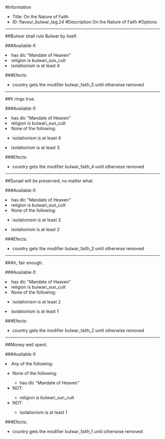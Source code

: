 #Information
 - Title: On the Nature of Faith
 - ID: flavour_bulwar_tag.24
#Description
On the Nature of Faith
#Options

___
##Bulwar shall rule Bulwar by itself.

###Available if:
<li>has dlc "Mandate of Heaven"</li><li>religion is bulwari_sun_cult</li><li>isolationism is at least 4</li>

###Efects:<ul><li>country gets the modifier bulwar_faith_5 until otherwise removed</li></ul>

___
##It rings true.

###Available if:
<li>has dlc "Mandate of Heaven"</li><li>religion is bulwari_sun_cult</li><li>None of the following:</li><ul><li>isolationism is at least 4</li></ul><li>isolationism is at least 3</li>

###Efects:<ul><li>country gets the modifier bulwar_faith_4 until otherwise removed</li></ul>

___
##Surael will be preserved, no matter what.

###Available if:
<li>has dlc "Mandate of Heaven"</li><li>religion is bulwari_sun_cult</li><li>None of the following:</li><ul><li>isolationism is at least 3</li></ul><li>isolationism is at least 2</li>

###Efects:<ul><li>country gets the modifier bulwar_faith_3 until otherwise removed</li></ul>

___
##Ah, fair enough.

###Available if:
<li>has dlc "Mandate of Heaven"</li><li>religion is bulwari_sun_cult</li><li>None of the following:</li><ul><li>isolationism is at least 2</li></ul><li>isolationism is at least 1</li>

###Efects:<ul><li>country gets the modifier bulwar_faith_2 until otherwise removed</li></ul>

___
##Money well spent.

###Available if:
<li>Any of the following:</li><ul><li>None of the following:</li><ul><li>has dlc "Mandate of Heaven"</li></ul><li>NOT:</li><ul><li>religion is bulwari_sun_cult</li></ul><li>NOT:</li><ul><li>isolationism is at least 1</li></ul></ul>

###Efects:<ul><li>country gets the modifier bulwar_faith_1 until otherwise removed</li></ul>
